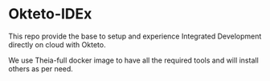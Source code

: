 # Okteto-IDEx

This repo provide the base to setup and experience Integrated Development directly on cloud with Okteto.

We use Theia-full docker image to have all the required tools and will install others as per need.
